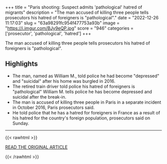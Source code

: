 +++
title = "Paris shooting: Suspect admits 'pathological' hatred of migrants"
description = "The man accused of killing three people tells prosecutors his hatred of foreigners is \"pathological\"."
date = "2022-12-26 11:17:03"
slug = "63a98291fc954f477753a93b"
image = "https://i.imgur.com/BJy9eQP.jpg"
score = "946"
categories = ['prosecutor', 'pathological', 'hatred']
+++

The man accused of killing three people tells prosecutors his hatred of foreigners is \"pathological\".

## Highlights

- The man, named as William M., told police he had become "depressed" and "suicidal" after his home was burgled in 2016.
- The retired train driver told police his hatred of foreigners is "pathological" William M. tells police he has become depressed and suicidal after the break-in.
- The man is accused of killing three people in Paris in a separate incident in October 2016, Paris prosecutors said.
- He told police that he has a hatred for foreigners in France as a result of his hatred for the country's foreign population, prosecutors said on Sunday.

---

{{< rawhtml >}}
  <p class="article-category">
    <a target="_blank" href="https://www.bbc.com/news/world-europe-64091557">READ THE ORIGINAL ARTICLE</a>
  </p>
{{< /rawhtml >}}
